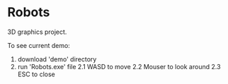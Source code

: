 # Robots
3D graphics project.

To see current demo:
  1. download 'demo' directory
  2. run 'Robots.exe' file
     2.1 WASD to move
     2.2 Mouser to look around
     2.3 ESC to close
